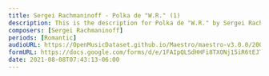 ```yaml
---
title: Sergei Rachmaninoff - Polka de "W.R." (1)
description: This is the description for Polka de "W.R." by Sergei Rachmaninoff
composers: [Sergei Rachmaninoff]
periods: [Romantic]
audioURL: https://OpenMusicDataset.github.io/Maestro/maestro-v3.0.0/2004/MIDI-Unprocessed_SMF_16_R1_2004_01-08_ORIG_MID--AUDIO_16_R1_2004_06_Track06_wav.midi
formURL: https://docs.google.com/forms/d/e/1FAIpQLSdHHFi8TXONj15iR6tEJT074DjhhrR5VvEX5fbLJ0Gq5X3sPg/viewform
date: 2021-08-08T07:43:13-06:00
---
```

